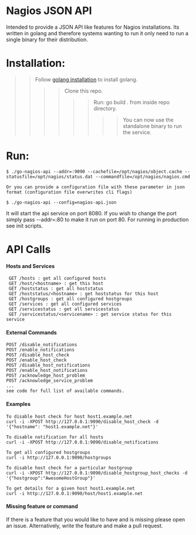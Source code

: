 # Nagios JSON API

Intended to provide a JSON API like features for Nagios installations. Its written in golang and therefore systems wanting to run it only need to run a single binary for their distribution.

Installation:
==
>> Follow [golang installation](https://golang.org/doc/install) to install golang.
>> >> Clone this repo.
>> >> >> Run: go build . from inside repo directory.
>> >> >> >> You can now use the standalone binary to run the service.

Run:
==
```
$ ./go-nagios-api --addr=:9090 --cachefile=/opt/nagios/object.cache --statusfile=/opt/nagios/status.dat --commandfile=/opt/nagios/nagios.cmd

Or you can provide a configuration file with these parameter in json format (configuration file overwrites cli flags)

$ ./go-nagios-api --config=nagios-api.json
```
It will start the api service on port 8080. If you wish to change the port simply pass --addr=:80 to make it run on port 80. For running in production see init scripts.

API Calls
==

#### Hosts and Services
```
 GET /hosts : get all configured hosts
 GET /host/<hostname> : get this host
 GET /hoststatus : get all hoststatus
 GET /hoststatus/<hostname> : get hoststatus for this host
 GET /hostgroups : get all configured hostgroups
 GET /services : get all configured services
 GET /servicestatus : get all servicestatus
 GET /servicestatus/<servicename> : get service status for this service
```

#### External Commands
```
POST /disable_notifications 
POST /enable_notifications
POST /disable_host_check  
POST /enable_host_check   
POST /disable_host_notifications
POST /enable_host_notifications
POST /acknowledge_host_problem
POST /acknowledge_service_problem
...
see code for full list of available commands.
```

#### Examples
```
To disable host check for host host1.example.net
curl -i -XPOST http://127.0.0.1:9090/disable_host_check -d '{"hostname": "host1.example.net"}'

To disable notification for all hosts
curl -i -XPOST http://127.0.0.1:9090/disable_notifications

To get all configured hostgroups
curl -i http://127.0.0.1:9090/hostgroups

To disable host check for a particular hostgroup
curl -i -XPOST http://127.0.0.1:9090/disable_hostgroup_host_checks -d '{"hostgroup":"AwesomeHostGroup"}'

To get details for a given host host1.example.net
curl -i http://127.0.0.1:9090/host/host1.example.net
```

#### Missing feature or command
If there is a feature that you would like to have and is missing please open an issue. Alternatively,
write the feature and make a pull request.
